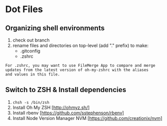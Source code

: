 Dot Files
====

Organizing shell environments
--------------------------------
1.  check out branch
2.  rename files and directories on top-level (add "." prefix) to make:
    - .gitconfig
    - .zshrc

```
For .zshrc, you may want to use FileMerge App to compare and merge
updates from the latest version of oh-my-zshrc with the aliases
and values in this file.
```

Switch to ZSH & Install dependencies
--------------------------------
1.  `chsh -s /bin/zsh`
2.  Install Oh My ZSH [http://ohmyz.sh/]
3.  Install rbenv [https://github.com/sstephenson/rbenv]
4.  Install Node Version Manager NVM [https://github.com/creationix/nvm]

